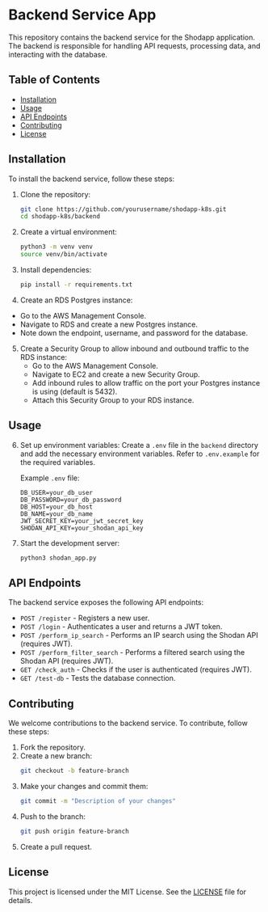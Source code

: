# Backend Service App

This repository contains the backend service for the Shodapp application. The backend is responsible for handling API requests, processing data, and interacting with the database.

## Table of Contents

- [Installation](#installation)
- [Usage](#usage)
- [API Endpoints](#api-endpoints)
- [Contributing](#contributing)
- [License](#license)

## Installation

To install the backend service, follow these steps:

1. Clone the repository:
    ```bash
    git clone https://github.com/yourusername/shodapp-k8s.git
    cd shodapp-k8s/backend
    ```

2. Create a virtual environment:
    ```bash
    python3 -m venv venv
    source venv/bin/activate
    ```

3. Install dependencies:
    ```bash
    pip install -r requirements.txt
    ```

4. Create an RDS Postgres instance:
- Go to the AWS Management Console.
- Navigate to RDS and create a new Postgres instance.
- Note down the endpoint, username, and password for the database.

5. Create a Security Group to allow inbound and outbound traffic to the RDS instance:
    - Go to the AWS Management Console.
    - Navigate to EC2 and create a new Security Group.
    - Add inbound rules to allow traffic on the port your Postgres instance is using (default is 5432).
    - Attach this Security Group to your RDS instance.

## Usage

6. Set up environment variables:
    Create a `.env` file in the `backend` directory and add the necessary environment variables. Refer to `.env.example` for the required variables.

    Example `.env` file:
    ```
    DB_USER=your_db_user
    DB_PASSWORD=your_db_password
    DB_HOST=your_db_host
    DB_NAME=your_db_name
    JWT_SECRET_KEY=your_jwt_secret_key
    SHODAN_API_KEY=your_shodan_api_key
    ```

7. Start the development server:
    ```bash
    python3 shodan_app.py
    ```

## API Endpoints

The backend service exposes the following API endpoints:

- `POST /register` - Registers a new user.
- `POST /login` - Authenticates a user and returns a JWT token.
- `POST /perform_ip_search` - Performs an IP search using the Shodan API (requires JWT).
- `POST /perform_filter_search` - Performs a filtered search using the Shodan API (requires JWT).
- `GET /check_auth` - Checks if the user is authenticated (requires JWT).
- `GET /test-db` - Tests the database connection.

## Contributing

We welcome contributions to the backend service. To contribute, follow these steps:

1. Fork the repository.
2. Create a new branch:
    ```bash
    git checkout -b feature-branch
    ```
3. Make your changes and commit them:
    ```bash
    git commit -m "Description of your changes"
    ```
4. Push to the branch:
    ```bash
    git push origin feature-branch
    ```
5. Create a pull request.

## License

This project is licensed under the MIT License. See the [LICENSE](../LICENSE) file for details.